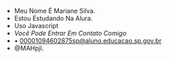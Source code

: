 - Meu Nome É Mariane Silva.
- Estou Estudando Na Alura.
- Uso Javascript 
- *Você Pode Entrar Em Contato Comigo*
- • 00001094602875sp@aluno.educacao.sp.gov.br
- @MAHpjl.

<!---
MAHpjl/MAHpjl is a ✨ special ✨ repository because its `README.md` (this file) appears on your GitHub profile.
You can click the Preview link to take a look at your changes.
--->
